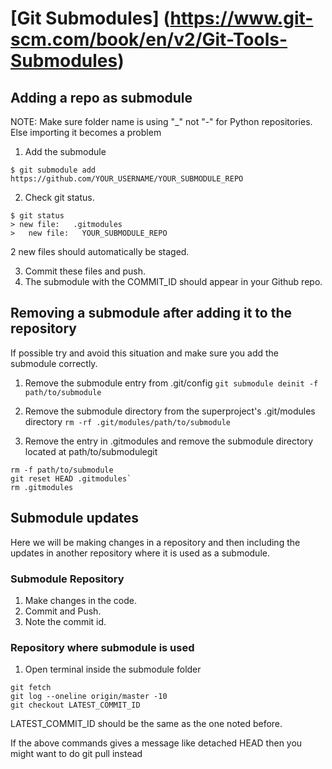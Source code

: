 # [Git Submodules] (https://www.git-scm.com/book/en/v2/Git-Tools-Submodules)

## Adding a repo as submodule

NOTE: Make sure folder name is using "_" not "-" for Python repositories. Else importing it becomes a problem

1) Add the submodule
```
$ git submodule add https://github.com/YOUR_USERNAME/YOUR_SUBMODULE_REPO
```

2) Check git status.
```
$ git status
> new file:   .gitmodules
>	new file:   YOUR_SUBMODULE_REPO
```
2 new files should automatically be staged.

3) Commit these files and push.
4) The submodule with the COMMIT_ID should appear in your Github repo.


## Removing a submodule after adding it to the repository
If possible try and avoid this situation and make sure you add the submodule correctly. 

1)  Remove the submodule entry from .git/config
`git submodule deinit -f path/to/submodule`

2) Remove the submodule directory from the superproject's .git/modules directory
`rm -rf .git/modules/path/to/submodule`

3) Remove the entry in .gitmodules and remove the submodule directory located at path/to/submodulegit 
```
rm -f path/to/submodule
git reset HEAD .gitmodules`
rm .gitmodules
```

## Submodule updates 

Here we will be making changes in a repository and then including the updates in another repository where it is used as a submodule.

### Submodule Repository
1) Make changes in the code. 
2) Commit and Push.
3) Note the commit id.

### Repository where submodule is used
1) Open terminal inside the submodule folder
``` 
git fetch
git log --oneline origin/master -10
git checkout LATEST_COMMIT_ID 
```
LATEST_COMMIT_ID should be the same as the one noted before.

If the above commands gives a message like detached HEAD then you might want to do git pull instead
